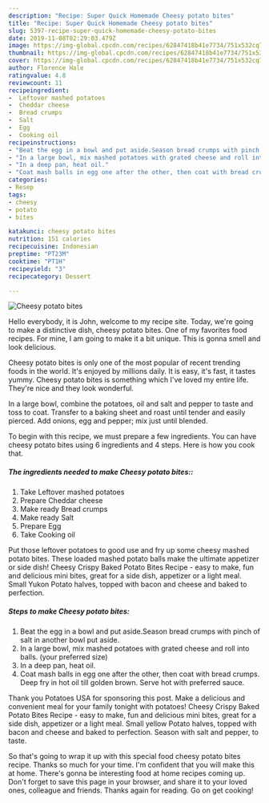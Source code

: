 ```yaml
---
description: "Recipe: Super Quick Homemade Cheesy potato bites"
title: "Recipe: Super Quick Homemade Cheesy potato bites"
slug: 5397-recipe-super-quick-homemade-cheesy-potato-bites
date: 2019-11-08T02:29:03.479Z
image: https://img-global.cpcdn.com/recipes/62847418b41e7734/751x532cq70/cheesy-potato-bites-recipe-main-photo.jpg
thumbnail: https://img-global.cpcdn.com/recipes/62847418b41e7734/751x532cq70/cheesy-potato-bites-recipe-main-photo.jpg
cover: https://img-global.cpcdn.com/recipes/62847418b41e7734/751x532cq70/cheesy-potato-bites-recipe-main-photo.jpg
author: Florence Hale
ratingvalue: 4.8
reviewcount: 11
recipeingredient:
-  Leftover mashed potatoes
-  Cheddar cheese
-  Bread crumps
-  Salt
-  Egg
-  Cooking oil
recipeinstructions:
- "Beat the egg in a bowl and put aside.Season bread crumps with pinch of salt in another bowl put aside."
- "In a large bowl, mix mashed potatoes with grated cheese and roll into balls. (your preferred size)"
- "In a deep pan, heat oil."
- "Coat mash balls in egg one after the other, then coat with bread crumps. Deep fry in hot oil till golden brown. Serve hot with preferred sauce."
categories:
- Resep
tags:
- cheesy
- potato
- bites

katakunci: cheesy potato bites
nutrition: 151 calories
recipecuisine: Indonesian
preptime: "PT23M"
cooktime: "PT1H"
recipeyield: "3"
recipecategory: Dessert

---
```



![Cheesy potato bites](https://img-global.cpcdn.com/recipes/62847418b41e7734/751x532cq70/cheesy-potato-bites-recipe-main-photo.jpg)

Hello everybody, it is John, welcome to my recipe site. Today, we're going to make a distinctive dish, cheesy potato bites. One of my favorites food recipes. For mine, I am going to make it a bit unique. This is gonna smell and look delicious.

Cheesy potato bites is only one of the most popular of recent trending foods in the world. It's enjoyed by millions daily. It is easy, it's fast, it tastes yummy. Cheesy potato bites is something which I've loved my entire life. They're nice and they look wonderful.

In a large bowl, combine the potatoes, oil and salt and pepper to taste and toss to coat. Transfer to a baking sheet and roast until tender and easily pierced. Add onions, egg and pepper; mix just until blended.


To begin with this recipe, we must prepare a few ingredients. You can have cheesy potato bites using 6 ingredients and 4 steps. Here is how you cook that.

##### The ingredients needed to make Cheesy potato bites::

1. Take  Leftover mashed potatoes
1. Prepare  Cheddar cheese
1. Make ready  Bread crumps
1. Make ready  Salt
1. Prepare  Egg
1. Take  Cooking oil


Put those leftover potatoes to good use and fry up some cheesy mashed potato bites. These loaded mashed potato balls make the ultimate appetizer or side dish! Cheesy Crispy Baked Potato Bites Recipe - easy to make, fun and delicious mini bites, great for a side dish, appetizer or a light meal. Small Yukon Potato halves, topped with bacon and cheese and baked to perfection. 

##### Steps to make Cheesy potato bites:

1. Beat the egg in a bowl and put aside.Season bread crumps with pinch of salt in another bowl put aside.
1. In a large bowl, mix mashed potatoes with grated cheese and roll into balls. (your preferred size)
1. In a deep pan, heat oil.
1. Coat mash balls in egg one after the other, then coat with bread crumps. Deep fry in hot oil till golden brown. Serve hot with preferred sauce.


Thank you Potatoes USA for sponsoring this post. Make a delicious and convenient meal for your family tonight with potatoes! Cheesy Crispy Baked Potato Bites Recipe - easy to make, fun and delicious mini bites, great for a side dish, appetizer or a light meal. Small yellow Potato halves, topped with bacon and cheese and baked to perfection. Season with salt and pepper, to taste. 

So that's going to wrap it up with this special food cheesy potato bites recipe. Thanks so much for your time. I'm confident that you will make this at home. There's gonna be interesting food at home recipes coming up. Don't forget to save this page in your browser, and share it to your loved ones, colleague and friends. Thanks again for reading. Go on get cooking!
